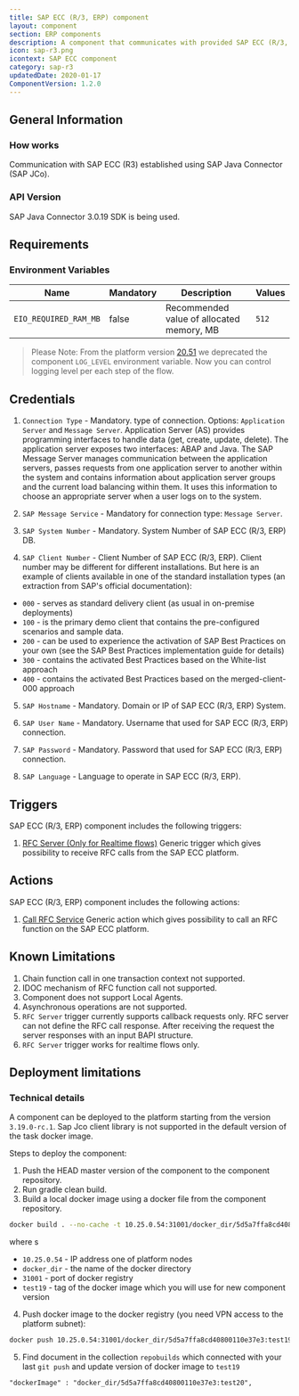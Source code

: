 ```yaml
---
title: SAP ECC (R/3, ERP) component
layout: component
section: ERP components
description: A component that communicates with provided SAP ECC (R/3, ERP) system.
icon: sap-r3.png
icontext: SAP ECC component
category: sap-r3
updatedDate: 2020-01-17
ComponentVersion: 1.2.0
---
```


## General Information

### How works

Communication with SAP ECC (R3) established using SAP Java Connector (SAP JCo).

### API Version

SAP Java Connector 3.0.19 SDK is being used.

## Requirements

### Environment Variables

| Name | Mandatory | Description | Values |
|----|---------|-----------|------|
| `EIO_REQUIRED_RAM_MB` | false | Recommended value of allocated memory, MB | `512` |

> Please Note: From the platform version [20.51](/releases/20/51) we deprecated the
> component `LOG_LEVEL` environment variable. Now you can control logging level per each step of the flow.

## Credentials

1. `Connection Type` - Mandatory. type of connection. Options: `Application Server` and `Message Server`. Application Server (AS) provides programming interfaces to handle data (get, create, update, delete). The application server exposes two interfaces: ABAP and Java.
The SAP Message Server manages communication between the application servers, passes requests from one application server to another within the system and contains information about application server groups and the current load balancing within them. It uses this information to choose an appropriate server when a user logs on to the system.

2. `SAP Message Service` - Mandatory for connection type: `Message Server`.

3. `SAP System Number` - Mandatory. System Number of SAP ECC (R/3, ERP) DB.

4. `SAP Client Number` - Client Number of SAP ECC (R/3, ERP). Client number may be different for different installations. But here is an example of clients available in one of the standard installation types (an extraction from SAP's official documentation):
  -    `000` - serves as standard delivery client (as usual in on-premise deployments)
  -    `100` - is the primary demo client that contains the pre-configured scenarios and sample data.
  -    `200` - can be used to experience the activation of SAP Best Practices on your own (see the SAP Best Practices implementation guide for details)
  -    `300` - contains the activated Best Practices based on the White-list approach
  -    `400` - contains the activated Best Practices based on the merged-client-000 approach

5.  `SAP Hostname` - Mandatory. Domain or IP of SAP ECC (R/3, ERP) System.

6.  `SAP User Name` - Mandatory. Username that used for SAP ECC (R/3, ERP) connection.

7.  `SAP Password` - Mandatory. Password that used for SAP ECC (R/3, ERP) connection.

8.  `SAP Language` - Language to operate in SAP ECC (R/3, ERP).

## Triggers

SAP ECC (R/3, ERP) component includes the following triggers:

  1. [RFC Server (Only for Realtime flows)](/components/sap-r3/triggers#rfc-server-only-for-realtime-flows)
  Generic trigger which gives possibility to receive RFC calls from the SAP ECC platform.

## Actions

SAP ECC (R/3, ERP) component includes the following actions:

  1. [Call RFC Service](/components/sap-r3/actions#call-rfc-service)
  Generic action which gives possibility to call an RFC function on the SAP ECC platform.

## Known Limitations

1. Chain function call in one transaction context not supported.
2. IDOC mechanism of RFC function call not supported.
3. Component does not support Local Agents.
4. Asynchronous operations are not supported.
5. `RFC Server` trigger currently supports callback requests only. RFC server can not define the RFC call response.
After receiving the request the server responses with an input BAPI structure.
6. `RFC Server` trigger works for realtime flows only.

## Deployment limitations

### Technical details

A component can be deployed to the platform starting from the version
`3.19.0-rc.1`. Sap Jco client library is not supported in the default version of the task docker image.

Steps to deploy the component:

1.  Push the HEAD master version of the component to the component repository.
2.  Run gradle clean build.
3.  Build a local docker image using a docker file from the component repository.

```sh
docker build . --no-cache -t 10.25.0.54:31001/docker_dir/5d5a7ffa8cd40800110e37e3:test19
```

where
s
*   `10.25.0.54` - IP address one of platform nodes
*   `docker_dir` - the name of the docker directory
*   `31001` - port of docker registry
*   `test19` - tag of the docker image which you will use for new component version

4.  Push docker image to the docker registry (you need VPN access to the platform subnet):

```sh
docker push 10.25.0.54:31001/docker_dir/5d5a7ffa8cd40800110e37e3:test19
```

5.  Find document in the collection `repobuilds` which connected with your last `git push` and update version of docker image to `test19`

```
"dockerImage" : "docker_dir/5d5a7ffa8cd40800110e37e3:test20",
```
